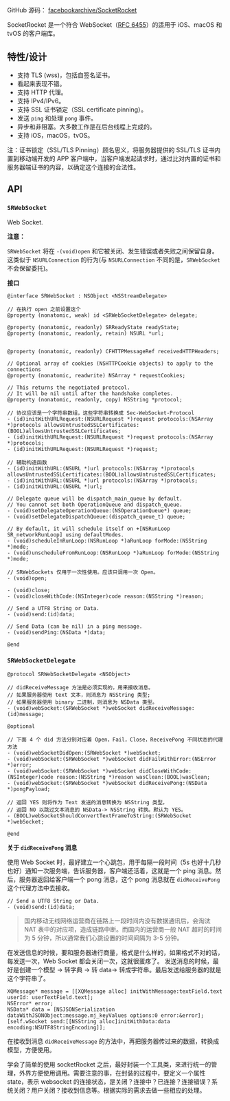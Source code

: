 GitHub 源码： [facebookarchive/SocketRocket](https://github.com/facebookarchive/SocketRocket)

SocketRocket 是一个符合 WebSocket（[RFC 6455](https://tools.ietf.org/html/rfc6455)）的适用于 iOS、macOS 和 tvOS 的客户端库。

## 特性/设计

* 支持 TLS (wss)，包括自签名证书。
* 看起来表现不错。
* 支持 HTTP 代理。
* 支持 IPv4/IPv6。
* 支持 SSL 证书锁定（SSL certificate pinning）。
* 发送 `ping` 和处理 `pong` 事件。
* 异步和非阻塞。大多数工作是在后台线程上完成的。
* 支持 iOS，macOS，tvOS。

注：证书锁定（SSL/TLS Pinning）顾名思义，将服务器提供的 SSL/TLS 证书内置到移动端开发的 APP 客户端中，当客户端发起请求时，通过比对内置的证书和服务器端证书的内容，以确定这个连接的合法性。



## API

### `SRWebSocket`

Web Socket.

**注意：**

`SRWebSocket` 将在 `-(void)open` 和它被关闭、发生错误或者失败之间保留自身。这类似于 `NSURLConnection` 的行为(与 `NSURLConnection` 不同的是，`SRWebSocket` 不会保留委托)。

**接口**

```objc
@interface SRWebSocket : NSObject <NSStreamDelegate>

// 在执行 open 之前设置这个
@property (nonatomic, weak) id <SRWebSocketDelegate> delegate;

@property (nonatomic, readonly) SRReadyState readyState;
@property (nonatomic, readonly, retain) NSURL *url;


@property (nonatomic, readonly) CFHTTPMessageRef receivedHTTPHeaders;

// Optional array of cookies (NSHTTPCookie objects) to apply to the connections
@property (nonatomic, readwrite) NSArray * requestCookies;

// This returns the negotiated protocol.
// It will be nil until after the handshake completes.
@property (nonatomic, readonly, copy) NSString *protocol;

// 协议应该是一个字符串数组，这些字符串转换成 Sec-WebSocket-Protocol
- (id)initWithURLRequest:(NSURLRequest *)request protocols:(NSArray *)protocols allowsUntrustedSSLCertificates:(BOOL)allowsUntrustedSSLCertificates;
- (id)initWithURLRequest:(NSURLRequest *)request protocols:(NSArray *)protocols;
- (id)initWithURLRequest:(NSURLRequest *)request;

// 辅助构造函数
- (id)initWithURL:(NSURL *)url protocols:(NSArray *)protocols allowsUntrustedSSLCertificates:(BOOL)allowsUntrustedSSLCertificates;
- (id)initWithURL:(NSURL *)url protocols:(NSArray *)protocols;
- (id)initWithURL:(NSURL *)url;

// Delegate queue will be dispatch_main_queue by default.
// You cannot set both OperationQueue and dispatch_queue.
- (void)setDelegateOperationQueue:(NSOperationQueue*) queue;
- (void)setDelegateDispatchQueue:(dispatch_queue_t) queue;

// By default, it will schedule itself on +[NSRunLoop SR_networkRunLoop] using defaultModes.
- (void)scheduleInRunLoop:(NSRunLoop *)aRunLoop forMode:(NSString *)mode;
- (void)unscheduleFromRunLoop:(NSRunLoop *)aRunLoop forMode:(NSString *)mode;

// SRWebSockets 仅用于一次性使用。应该只调用一次 Open。
- (void)open;

- (void)close;
- (void)closeWithCode:(NSInteger)code reason:(NSString *)reason;

// Send a UTF8 String or Data.
- (void)send:(id)data;

// Send Data (can be nil) in a ping message.
- (void)sendPing:(NSData *)data;

@end
```



### `SRWebSocketDelegate`

```objc
@protocol SRWebSocketDelegate <NSObject>

// didReceiveMessage 方法是必须实现的，用来接收消息。
// 如果服务器使用 text 文本，则消息为 NSString 类型; 
// 如果服务器使用 binary 二进制，则消息为 NSData 类型。
- (void)webSocket:(SRWebSocket *)webSocket didReceiveMessage:(id)message;

@optional

// 下面 4 个 did 方法分别对应着 Open，Fail，Close，ReceivePong 不同状态的代理方法
- (void)webSocketDidOpen:(SRWebSocket *)webSocket;
- (void)webSocket:(SRWebSocket *)webSocket didFailWithError:(NSError *)error;
- (void)webSocket:(SRWebSocket *)webSocket didCloseWithCode:(NSInteger)code reason:(NSString *)reason wasClean:(BOOL)wasClean;
- (void)webSocket:(SRWebSocket *)webSocket didReceivePong:(NSData *)pongPayload;

// 返回 YES 则将作为 Text 发送的消息转换为 NSString 类型。
// 返回 NO 以跳过文本消息的 NSData-> NSString 转换。默认为 YES。
- (BOOL)webSocketShouldConvertTextFrameToString:(SRWebSocket *)webSocket;

@end
```



**关于 `didReceivePong` 消息**

使用 Web Socket 时，最好建立一个心跳包，用于每隔一段时间（5s 也好十几秒也好）通知一次服务端，告诉服务器，客户端还活着，这就是一个 ping 消息。然后，服务器返回给客户端一个 pong 消息，这个 pong 消息就在 `didReceivePong` 这个代理方法中去接收。

```objc
// Send a UTF8 String or Data.
- (void)send:(id)data;
```

> 国内移动无线网络运营商在链路上一段时间内没有数据通讯后，会淘汰 NAT 表中的对应项，造成链路中断。而国内的运营商一般 NAT 超时的时间为 5 分钟，所以通常我们心跳设置的时间间隔为 3-5 分钟。

在发送信息的时候，要和服务器进行商量，格式是什么样的，如果格式不对的话，每发送一次，Web Socket 都会关闭一次，这就很蛋疼了。
发送消息的时候，最好是创建一个模型 -> 转字典 -> 转 data-> 转成字符串。最后发送给服务器的就是这个字符串了。

```objc
XQMessage* message = [[XQMessage alloc] initWithMessage:textField.text userId: userTextField.text];
NSError* error;
NSData* data = [NSJSONSerialization dataWithJSONObject:message.mj_keyValues options:0 error:&error];    
[self.wSocket send:[[NSString alloc]initWithData:data encoding:NSUTF8StringEncoding]];
```

在接收到消息 `didReceiveMessage` 的方法中，再把服务器传过来的数据，转换成模型，方便使用。

学会了简单的使用 socketRocket 之后，最好封装一个工具类，来进行统一的管理，外界方便使用调用。需要注意的事，在封装的过程中，要定义一个属性 state，表示 websocket 的连接状态，是关闭？连接中？已连接？连接错误？系统关闭？用户关闭？接收到信息等。根据实际的需求去做一些相应的处理。

